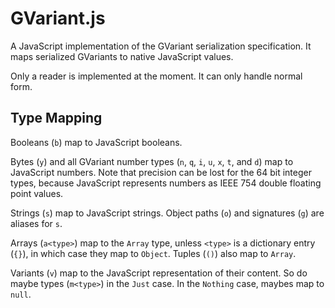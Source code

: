 
GVariant.js
===========

A JavaScript implementation of the GVariant serialization specification. It
maps serialized GVariants to native JavaScript values.

Only a reader is implemented at the moment. It can only handle normal form.


Type Mapping
------------

Booleans (`b`) map to JavaScript booleans.

Bytes (`y`) and all GVariant number types (`n`, `q`, `i`, `u`, `x`, `t`, and
`d`) map to JavaScript numbers. Note that precision can be lost for the 64 bit
integer types, because JavaScript represents numbers as IEEE 754 double
floating point values.

Strings (`s`) map to JavaScript strings. Object paths (`o`) and signatures
(`g`) are aliases for `s`.

Arrays (`a<type>`) map to the `Array` type, unless `<type>` is a dictionary
entry (`{}`), in which case they map to `Object`. Tuples (`()`) also map to
`Array`.


Variants (`v`) map to the JavaScript representation of their content.  So do
maybe types (`m<type>`) in the `Just` case. In the `Nothing` case, maybes map
to `null`.
